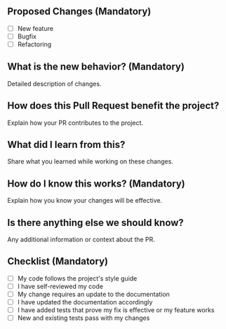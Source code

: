 ## Proposed Changes (Mandatory)

- [ ] New feature
- [ ] Bugfix
- [ ] Refactoring

## What is the new behavior? (Mandatory)

Detailed description of changes.

## How does this Pull Request benefit the project?

Explain how your PR contributes to the project.

## What did I learn from this?

Share what you learned while working on these changes.

## How do I know this works? (Mandatory)

Explain how you know your changes will be effective.

## Is there anything else we should know?

Any additional information or context about the PR.

## Checklist (Mandatory)

- [ ] My code follows the project's style guide
- [ ] I have self-reviewed my code
- [ ] My change requires an update to the documentation
- [ ] I have updated the documentation accordingly
- [ ] I have added tests that prove my fix is effective or my feature works
- [ ] New and existing tests pass with my changes
